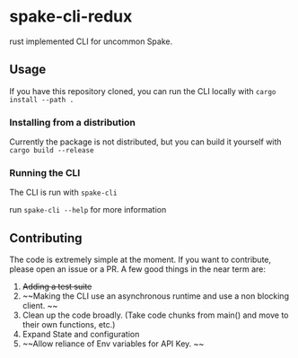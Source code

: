 # spake-cli-redux
rust implemented CLI for uncommon Spake. 


## Usage
    
If you have this repository cloned, you can run the CLI  locally with ```cargo install --path .```

### Installing from a distribution
Currently the package is not distributed, but you can build it yourself with ```cargo build --release```

### Running the CLI
The CLI is run with ```spake-cli```

run ```spake-cli --help``` for more information


## Contributing
The code is extremely simple at the moment. If you want to contribute, please open an issue or a PR.
A few good things in the near term are: 
1) ~~Adding a test suite~~
2) ~~Making the CLI use an asynchronous runtime and use a non blocking client. ~~
3) Clean up the code broadly. (Take code chunks from main() and move to their own functions, etc.)
4) Expand State and configuration
5) ~~Allow reliance of Env variables for API Key. ~~